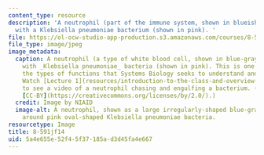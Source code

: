 ```yaml
---
content_type: resource
description: 'A neutrophil (part of the immune system, shown in blueish-gray) interacting
  with a Klebsiella pneumoniae bacterium (shown in pink). '
file: https://ol-ocw-studio-app-production.s3.amazonaws.com/courses/8-591j-systems-biology-fall-2014/5a4e655e52f45f37185ad3d45fa4e667_8-591jf14.jpg
file_type: image/jpeg
image_metadata:
  caption: A neutrophil (a type of white blood cell, shown in blue-gray) interacting
    with _Klebsiella pneumoniae_ bacteria (shown in pink). This is one example of
    the types of functions that Systems Biology seeks to understand and describe.
    Watch [Lecture 1](resources/introduction-to-the-class-and-overview-of-topics)
    to see a video of a neutrophil chasing and engulfing a bacterium. (Image by [NIAID](https://www.flickr.com/photos/54591706@N02/13743456084/),
    [CC-BY](https://creativecommons.org/licenses/by/2.0/).)
  credit: Image by NIAID
  image-alt: A neutrophil, shown as a large irregularly-shaped blue-gray cell, wrapping
    around pink oval-shaped Klebsiella pneumoniae bacteria.
resourcetype: Image
title: 8-591jf14
uid: 5a4e655e-52f4-5f37-185a-d3d45fa4e667
---
```

